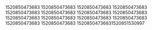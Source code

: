 1520850473683
1520850473683
1520850473683
1520850473683
1520850473683
1520850473683
1520850473683
1520850473683
1520850473683
1520850473683
1520850473683
1520850473683
1520850473683
1520850473683
15208504736831520851530997